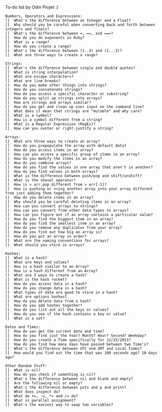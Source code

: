To-do list by Odin Projet :)

    Numbers, Operators and Expressions:
    []  What's the difference between an Integer and a Float?
    []  Why should you be careful when converting back and forth between integers and floats?
    []  What's the difference between =, ==, and ===?
    []  How do you do exponents in Ruby?
    []  What is a range?
    []  How do you create a range?
    []  What's the difference between (1..3) and (1...3)?
    []  What are three ways to create a range?

    Strings:
    []  What's the difference between single and double quotes?
    []  What is string interpolation?
    []  What are escape characters?
    []  What are line breaks?
    []  How do you make other things into strings?
    []  How do you concatenate strings?
    []  How do you access a specific character or substring?
    []  How do you split up strings into arrays?
    []  How are strings and arrays similar?
    []  How do you get and clean up user input on the command line?
    []  What does it mean that strings are "mutable" and why care?
    []  What is a symbol?
    []  How is a symbol different from a string?
    []  What is a Regular Expression (RegEx)?
    []  How can you center or right-justify a string?

    Arrays:
    []  What are three ways to create an array?
    []  How do you prepopulate the array with default data?
    []  How do you access items in an array?
    []  How can you access a specific group of items in an array?
    []  How do you modify the items in an array?
    []  How do you combine arrays?
    []  How do you find the values in one array that aren't in another?
    []  How do you find values in both arrays?
    []  What is the difference between push/pop and shift/unshift?
    []  What is the shovel operator?
    []  How is > arr.pop different from > arr[-1]?
    []  How is pushing or <<ing another array into your array different from just adding them together?
    []  How do you delete items in an array?
    []  Why should you be careful deleting items in an array?
    []  How can you convert arrays to strings?
    []  How can you convert from other data types to arrays?
    []  How can you figure out if an array contains a particular value?
    []  How do you find the biggest item in an array?
    []  How do you find the smallest item in an array?
    []  How do you remove any duplicates from your array?
    []  How do you find out how big an array is?
    []  How do you put an array in order?
    []  What are the naming conventions for arrays?
    []  What should you store in arrays?

    Hashes:
    []  What is a hash?
    []  What are keys and values?
    []  How is a hash similar to an Array?
    []  How is a hash different from an Array?
    []  What are 3 ways to create a hash?
    []  What is the hash rocket?
    []  How do you access data in a hash?
    []  How do you change data in a hash?
    []  What types of data are good to store in a hash?
    []  What are options hashes?
    []  How do you delete data from a hash?
    []  How do you add hashes together?
    []  How do you list out all the keys or values?
    []  How do you see if the hash contains a key or value?
    []  What is a set?

    Dates and Times:
    []  How do you get the current date and time?
    []  How do you find just the Year? Month? Hour? Second? Weekday?
    []  How do you create a Time specifically for 12/25/2013?
    []  How do you find how many days have passed between two Time's?
    []  What's the difference between UTC and GMT and Local times?
    []  How would you find out the time that was 100 seconds ago? 10 days ago?

    Other Random Stuff:
    []  What is nil?
    []  How do you check if something is nil?
    []  What's the difference between nil and blank and empty?
    []  Are the following nil or empty?
    []  What's the difference between puts and p and print?
    []  What does inspect do?
    []  What do +=, -=, *= and /= do?
    []  What is parallel assignment?
    []  What's the easiest way to swap two variables?

